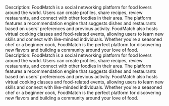 Description: FoodMatch is a social networking platform for food lovers around the world. Users can create profiles, share recipes, review restaurants, and connect with other foodies in their area. The platform features a recommendation engine that suggests dishes and restaurants based on users' preferences and previous activity. FoodMatch also hosts virtual cooking classes and food-related events, allowing users to learn new skills and connect with like-minded individuals. Whether you're a seasoned chef or a beginner cook, FoodMatch is the perfect platform for discovering new flavors and building a community around your love of food.
Description: FoodMatch is a social networking platform for food lovers around the world. Users can create profiles, share recipes, review restaurants, and connect with other foodies in their area. The platform features a recommendation engine that suggests dishes and restaurants based on users' preferences and previous activity. FoodMatch also hosts virtual cooking classes and food-related events, allowing users to learn new skills and connect with like-minded individuals. Whether you're a seasoned chef or a beginner cook, FoodMatch is the perfect platform for discovering new flavors and building a community around your love of food.
